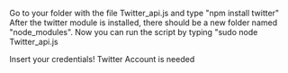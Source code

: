 Go to your folder with the file Twitter_api.js and type "npm install twitter"
After the twitter module is installed, there should be a new folder named "node_modules".
Now you can run the script by typing "sudo node Twitter_api.js

Insert your credentials! Twitter Account is needed
